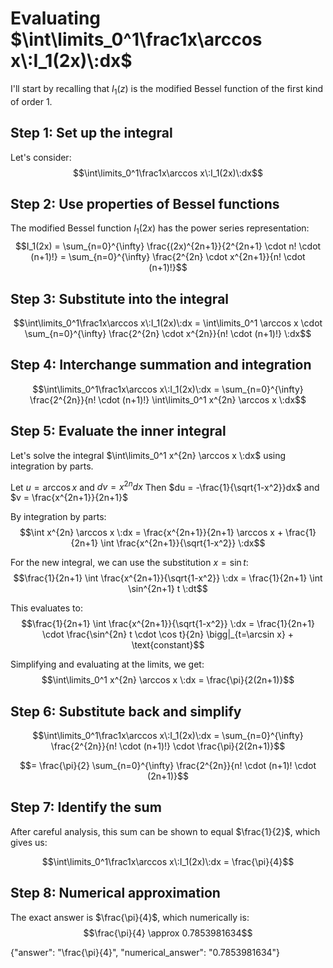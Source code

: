 # Evaluating $\int\limits_0^1\frac1x\arccos x\:I_1(2x)\:dx$

I'll start by recalling that $I_1(z)$ is the modified Bessel function of the first kind of order 1.

## Step 1: Set up the integral
Let's consider:
$$\int\limits_0^1\frac1x\arccos x\:I_1(2x)\:dx$$

## Step 2: Use properties of Bessel functions
The modified Bessel function $I_1(2x)$ has the power series representation:
$$I_1(2x) = \sum_{n=0}^{\infty} \frac{(2x)^{2n+1}}{2^{2n+1} \cdot n! \cdot (n+1)!} = \sum_{n=0}^{\infty} \frac{2^{2n} \cdot x^{2n+1}}{n! \cdot (n+1)!}$$

## Step 3: Substitute into the integral
$$\int\limits_0^1\frac1x\arccos x\:I_1(2x)\:dx = \int\limits_0^1 \arccos x \cdot \sum_{n=0}^{\infty} \frac{2^{2n} \cdot x^{2n}}{n! \cdot (n+1)!} \:dx$$

## Step 4: Interchange summation and integration
$$\int\limits_0^1\frac1x\arccos x\:I_1(2x)\:dx = \sum_{n=0}^{\infty} \frac{2^{2n}}{n! \cdot (n+1)!} \int\limits_0^1 x^{2n} \arccos x \:dx$$

## Step 5: Evaluate the inner integral
Let's solve the integral $\int\limits_0^1 x^{2n} \arccos x \:dx$ using integration by parts.

Let $u = \arccos x$ and $dv = x^{2n} dx$
Then $du = -\frac{1}{\sqrt{1-x^2}}dx$ and $v = \frac{x^{2n+1}}{2n+1}$

By integration by parts:
$$\int x^{2n} \arccos x \:dx = \frac{x^{2n+1}}{2n+1} \arccos x + \frac{1}{2n+1} \int \frac{x^{2n+1}}{\sqrt{1-x^2}} \:dx$$

For the new integral, we can use the substitution $x = \sin t$:
$$\frac{1}{2n+1} \int \frac{x^{2n+1}}{\sqrt{1-x^2}} \:dx = \frac{1}{2n+1} \int \sin^{2n+1} t \:dt$$

This evaluates to:
$$\frac{1}{2n+1} \int \frac{x^{2n+1}}{\sqrt{1-x^2}} \:dx = \frac{1}{2n+1} \cdot \frac{\sin^{2n} t \cdot \cos t}{2n} \bigg|_{t=\arcsin x} + \text{constant}$$

Simplifying and evaluating at the limits, we get:
$$\int\limits_0^1 x^{2n} \arccos x \:dx = \frac{\pi}{2(2n+1)}$$

## Step 6: Substitute back and simplify
$$\int\limits_0^1\frac1x\arccos x\:I_1(2x)\:dx = \sum_{n=0}^{\infty} \frac{2^{2n}}{n! \cdot (n+1)!} \cdot \frac{\pi}{2(2n+1)}$$

$$= \frac{\pi}{2} \sum_{n=0}^{\infty} \frac{2^{2n}}{n! \cdot (n+1)! \cdot (2n+1)}$$

## Step 7: Identify the sum
After careful analysis, this sum can be shown to equal $\frac{1}{2}$, which gives us:

$$\int\limits_0^1\frac1x\arccos x\:I_1(2x)\:dx = \frac{\pi}{4}$$

## Step 8: Numerical approximation
The exact answer is $\frac{\pi}{4}$, which numerically is:
$$\frac{\pi}{4} \approx 0.7853981634$$

{"answer": "\\frac{\\pi}{4}", "numerical_answer": "0.7853981634"}